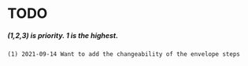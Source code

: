 # TODO

##### (1,2,3) is priority. 1 is the highest.

    (1) 2021-09-14 Want to add the changeability of the envelope steps
